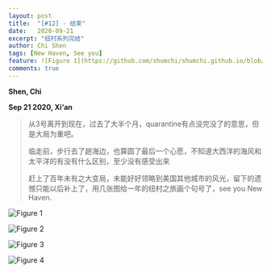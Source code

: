 ```yaml
---
layout: post
title:  "[#12] - 结束"
date:   2020-09-21
excerpt: "纽村系列完结"
author: Chi Shen
tags: [New Haven, See you]
feature: ![Figure 1](https://github.com/shumchi/shumchi.github.io/blob/master/_posts/2020-09-21-M12-Final/figure-1.jpegs?raw=true)
comments: true
---
```


**Shen, Chi**

**Sep 21 2020, Xi‘an**  

> 从3号离开到现在，过去了大半个月，quarantine有点没完没了的意思，但是大局为重吧。
>
> 临走前，步行去了趟海边，也算圆了最后一个心愿，不知道大西洋的海风和太平洋的有没有什么区别，至少没有感受出来
>
> 赶上了百年未有之大变局，未能好好领略到美国其他城市的风光，留下的遗憾只能以后补上了，用几张图给一年的纽村之旅画个句号了，see you New Haven.



![Figure 1](https://github.com/shumchi/shumchi.github.io/blob/master/_posts/2020-09-21-M12-Final/figure-1.jpegs?raw=true)

![Figure 2](https://github.com/shumchi/shumchi.github.io/blob/master/_posts/2020-09-21-M12-Final/figure-2.jpegs?raw=true)

![Figure 3](https://github.com/shumchi/shumchi.github.io/blob/master/_posts/2020-09-21-M12-Final/figure-3.jpegs?raw=true)

![Figure 4](https://github.com/shumchi/shumchi.github.io/blob/master/_posts/2020-09-21-M12-Final/figure-4.jpegs?raw=true)




####  

  

